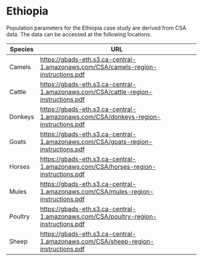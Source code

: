 # Ethiopia

<p>
Population parameters for the Ethiopia case study are derived from CSA data. The data can be accessed at the following locations.
</p>

| Species | URL |
| --- | --- |
Camels | https://gbads-eth.s3.ca-central-1.amazonaws.com/CSA/camels-region-instructions.pdf
Cattle | https://gbads-eth.s3.ca-central-1.amazonaws.com/CSA/cattle-region-instructions.pdf
Donkeys | https://gbads-eth.s3.ca-central-1.amazonaws.com/CSA/donkeys-region-instructions.pdf
Goats | https://gbads-eth.s3.ca-central-1.amazonaws.com/CSA/goats-region-instructions.pdf
Horses | https://gbads-eth.s3.ca-central-1.amazonaws.com/CSA/horses-region-instructions.pdf
Mules | https://gbads-eth.s3.ca-central-1.amazonaws.com/CSA/mules-region-instructions.pdf
Poultry | https://gbads-eth.s3.ca-central-1.amazonaws.com/CSA/poultry-region-instructions.pdf
Sheep | https://gbads-eth.s3.ca-central-1.amazonaws.com/CSA/sheep-region-instructions.pdf
